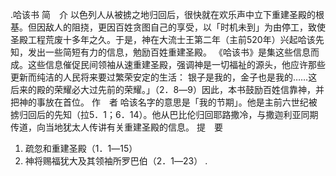 .哈该书 
简　介 
以色列人从被掳之地归回后，很快就在欢乐声中立下重建圣殿的根基。但因敌人的阻挠，更因百姓贪图自己的享受，以「时机未到」为由停工，致使圣殿工程荒废十多年之久。于是，神在大流士王第二年（主前520年）兴起哈该先知，发出一些简短有力的信息，勉励百姓重建圣殿。 
《哈该书》是集这些信息而成。这些信息催促民间领袖从速重建圣殿，强调神是一切福祉的源头，他应许那些更新而纯洁的人民将来要过繁荣安定的生活： 
银子是我的，金子也是我的……这后来的殿的荣耀必大过先前的荣耀。」（2．8―9）因此，本书鼓励百姓信靠神，并把神的事放在首位。 
作　者 
哈该名字的意思是「我的节期」。他是主前六世纪被掳归回后的先知（拉5．1；6．14）。他从巴比伦归回耶路撒冷，与撒迦利亚同期传道，向当地犹太人传讲有关重建圣殿的信息。 
提　要 
1. 疏忽和重建圣殿（1．1―15） 
2. 神将赐福犹大及其领袖所罗巴伯（2．1―23） 
.